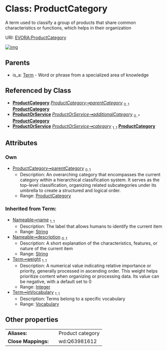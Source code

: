 
# Class: ProductCategory

A term used to classify a group of products that share common characteristics or functions, which helps in their organization

URI: [EVORA:ProductCategory](https://evora-project.eu/ProductCategory)


[![img](https://yuml.me/diagram/nofunky;dir:TB/class/[Vocabulary],[Term],[ProductOrService],[ProductCategory]<parentCategory%200..1-++[ProductCategory&#124;weight(i):integer;name(i):string;description(i):string%20%3F],[ProductOrService]++-%20additionalCategory%200..*>[ProductCategory],[ProductOrService]++-%20category%201..1>[ProductCategory],[Term]^-[ProductCategory])](https://yuml.me/diagram/nofunky;dir:TB/class/[Vocabulary],[Term],[ProductOrService],[ProductCategory]<parentCategory%200..1-++[ProductCategory&#124;weight(i):integer;name(i):string;description(i):string%20%3F],[ProductOrService]++-%20additionalCategory%200..*>[ProductCategory],[ProductOrService]++-%20category%201..1>[ProductCategory],[Term]^-[ProductCategory])

## Parents

 *  is_a: [Term](Term.md) - Word or phrase from a specialized area of knowledge

## Referenced by Class

 *  **[ProductCategory](ProductCategory.md)** *[ProductCategory➞parentCategory](ProductCategory_parentCategory.md)*  <sub>0..1</sub>  **[ProductCategory](ProductCategory.md)**
 *  **[ProductOrService](ProductOrService.md)** *[ProductOrService➞additionalCategory](ProductOrService_additionalCategory.md)*  <sub>0..\*</sub>  **[ProductCategory](ProductCategory.md)**
 *  **[ProductOrService](ProductOrService.md)** *[ProductOrService➞category](ProductOrService_category.md)*  <sub>1..1</sub>  **[ProductCategory](ProductCategory.md)**

## Attributes


### Own

 * [ProductCategory➞parentCategory](ProductCategory_parentCategory.md)  <sub>0..1</sub>
     * Description: An overarching category that encompasses the current category within a hierarchical classification system. It serves as the top-level classification, organizing related subcategories under its umbrella to create a structured and logical order.
     * Range: [ProductCategory](ProductCategory.md)

### Inherited from Term:

 * [Nameable➞name](Nameable_name.md)  <sub>1..1</sub>
     * Description: The label that allows humans to identify the current item
     * Range: [String](types/String.md)
 * [Nameable➞description](Nameable_description.md)  <sub>0..1</sub>
     * Description: A short explanation of the characteristics, features, or nature of the current item
     * Range: [String](types/String.md)
 * [Term➞weight](Term_weight.md)  <sub>1..1</sub>
     * Description: A numerical value indicating relative importance or priority, generally processed in ascending order. This weight helps prioritize content when organizing or processing data. Its value can be negative, with a default set to 0
     * Range: [Integer](types/Integer.md)
 * [Term➞inVocabulary](Term_inVocabulary.md)  <sub>1..1</sub>
     * Description: Terms belong to a specific vocabulary
     * Range: [Vocabulary](Vocabulary.md)

## Other properties

|  |  |  |
| --- | --- | --- |
| **Aliases:** | | Product category |
| **Close Mappings:** | | wd:Q63981612 |